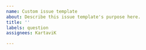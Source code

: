 ```yaml
---
name: Custom issue template
about: Describe this issue template's purpose here.
title: ''
labels: question
assignees: KartaviK

---
```



